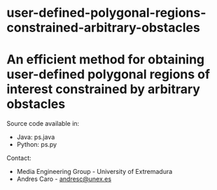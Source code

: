 # user-defined-polygonal-regions-constrained-arbitrary-obstacles
# An efficient method for obtaining user-defined polygonal regions of interest constrained by arbitrary obstacles

Source code available in:

- Java:   ps.java
- Python: ps.py

Contact:
- Media Engineering Group - University of Extremadura
- Andres Caro - andresc@unex.es
